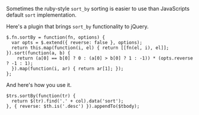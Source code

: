 Sometimes the ruby-style `sort_by` sorting is easier to use than JavaScripts default `sort` implementation.

Here's a plugin that brings `sort_by` functionality to jQuery.

    $.fn.sortBy = function(fn, options) {
      var opts = $.extend({ reverse: false }, options);
      return this.map(function(i, el) { return [[fn(el, i), el]]; }).sort(function(a, b) {
        return (a[0] == b[0] ? 0 : (a[0] > b[0] ? 1 : -1)) * (opts.reverse ? -1 : 1);
      }).map(function(i, ar) { return ar[1]; });
    };

And here's how you use it.

    $trs.sortBy(function(tr) {
      return $(tr).find('.' + col).data('sort');
    }, { reverse: $th.is('.desc') }).appendTo($tbody);
